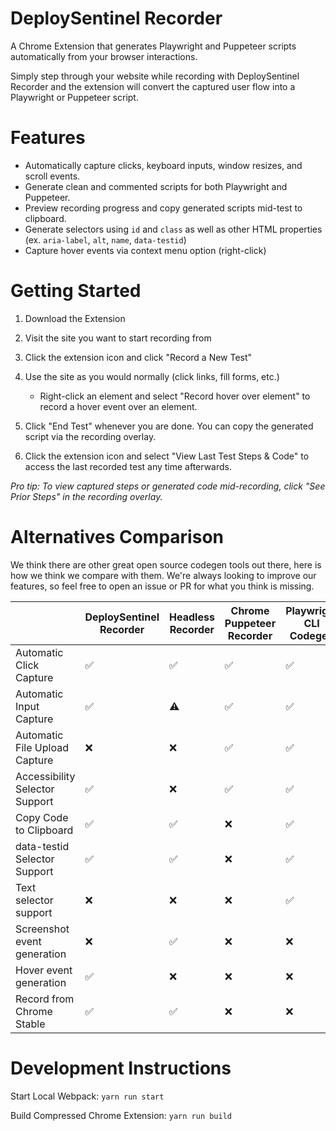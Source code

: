 # DeploySentinel Recorder

A Chrome Extension that generates Playwright and Puppeteer scripts automatically
from your browser interactions.

Simply step through your website while recording with DeploySentinel Recorder
and the extension will convert the captured user flow into a Playwright or
Puppeteer script.

# Features

- Automatically capture clicks, keyboard inputs, window resizes, and scroll
  events.
- Generate clean and commented scripts for both Playwright and Puppeteer.
- Preview recording progress and copy generated scripts mid-test to clipboard.
- Generate selectors using `id` and `class` as well as other HTML properties
  (ex. `aria-label`, `alt`, `name`, `data-testid`)
- Capture hover events via context menu option (right-click)

# Getting Started

1. Download the Extension
2. Visit the site you want to start recording from
3. Click the extension icon and click "Record a New Test"
4. Use the site as you would normally (click links, fill forms, etc.)

   - Right-click an element and select "Record hover over element" to record a
     hover event over an element.

5. Click "End Test" whenever you are done. You can copy the generated script via
   the recording overlay.
6. Click the extension icon and select "View Last Test Steps & Code" to access
   the last recorded test any time afterwards.

_Pro tip: To view captured steps or generated code mid-recording, click "See
Prior Steps" in the recording overlay._

# Alternatives Comparison

We think there are other great open source codegen tools out there, here is how
we think we compare with them. We're always looking to improve our features, so
feel free to open an issue or PR for what you think is missing.

|                                | DeploySentinel Recorder | Headless Recorder | Chrome Puppeteer Recorder | Playwright CLI Codegen |
| ------------------------------ | ----------------------- | ----------------- | ------------------------- | ---------------------- |
| Automatic Click Capture        | ✅                      | ✅                | ✅                        | ✅                     |
| Automatic Input Capture        | ✅                      | ⚠                 | ✅                        | ✅                     |
| Automatic File Upload Capture  | ❌                      | ❌                | ✅                        | ✅                     |
| Accessibility Selector Support | ✅                      | ❌                | ✅                        | ✅                     |
| Copy Code to Clipboard         | ✅                      | ✅                | ❌                        | ✅                     |
| data-testid Selector Support   | ✅                      | ✅                | ❌                        | ✅                     |
| Text selector support          | ❌                      | ❌                | ❌                        | ✅                     |
| Screenshot event generation    | ❌                      | ✅                | ❌                        | ❌                     |
| Hover event generation         | ✅                      | ❌                | ❌                        | ❌                     |
| Record from Chrome Stable      | ✅                      | ✅                | ❌                        | ❌                     |

# Development Instructions

Start Local Webpack: `yarn run start`

Build Compressed Chrome Extension: `yarn run build`
